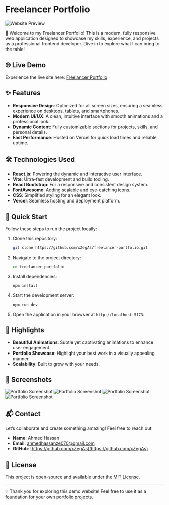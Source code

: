 # Freelancer Portfolio

![Website Preview](https://i.imgur.com/hhVIigQ.png)

🚀 Welcome to my Freelancer Portfolio! This is a modern, fully responsive web application designed to showcase my skills, experience, and projects as a professional frontend developer. Dive in to explore what I can bring to the table!

## 🌐 Live Demo

Experience the live site here: [Freelancer Portfolio](https://freelancer-xzegas.vercel.app/)

## ✨ Features

- **Responsive Design**: Optimized for all screen sizes, ensuring a seamless experience on desktops, tablets, and smartphones.
- **Modern UI/UX**: A clean, intuitive interface with smooth animations and a professional look.
- **Dynamic Content**: Fully customizable sections for projects, skills, and personal details.
- **Fast Performance**: Hosted on Vercel for quick load times and reliable uptime.

## 🛠️ Technologies Used

- **React.js**: Powering the dynamic and interactive user interface.
- **Vite**: Ultra-fast development and build tooling.
- **React Bootstrap**: For a responsive and consistent design system.
- **FontAwesome**: Adding scalable and eye-catching icons.
- **CSS**: Simplified styling for an elegant look.
- **Vercel**: Seamless hosting and deployment platform.

## 🚀 Quick Start

Follow these steps to run the project locally:

1. Clone this repository:

   ```bash
   git clone https://github.com/xZegAs/freelancer-portfolio.git
   ```

2. Navigate to the project directory:

   ```bash
   cd freelancer-portfolio
   ```

3. Install dependencies:

   ```bash
   npm install
   ```

4. Start the development server:

   ```bash
   npm run dev
   ```

5. Open the application in your browser at `http://localhost:5173`.

## 🌟 Highlights

- **Beautiful Animations**: Subtle yet captivating animations to enhance user engagement.
- **Portfolio Showcase**: Highlight your best work in a visually appealing manner.
- **Scalability**: Built to grow with your needs.

## 📸 Screenshots

![Portfolio Screenshot](https://i.imgur.com/hhVIigQ.png)
![Portfolio Screenshot](https://i.imgur.com/7BNgoJf.png)
![Portfolio Screenshot](https://i.imgur.com/o3JmRPq.png)
![Portfolio Screenshot](https://i.imgur.com/7UAe9WL.png)

## 📬 Contact

Let’s collaborate and create something amazing! Feel free to reach out:

- **Name**: Ahmed Hassan
- **Email**: [ahmedhassanze070@gmail.com](mailto:ahmedhassanze070@gmail.com)
- **GitHub**: [https://github.com/xZegAs](https://github.com/xZegAs)

## 📄 License

This project is open-source and available under the [MIT License](LICENSE).

---

💡 Thank you for exploring this demo website! Feel free to use it as a foundation for your own portfolio projects.
